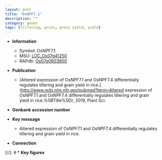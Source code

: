 ```yaml
---
layout: post
title: "OsNPF7.1"
description: ""
category: genes
tags: [tillering, grain, grain yield, yield]
---
```


* **Information**  
    + Symbol: OsNPF7.1  
    + MSU: [LOC_Os07g41250](http://rice.plantbiology.msu.edu/cgi-bin/ORF_infopage.cgi?orf=LOC_Os07g41250)  
    + RAPdb: [Os07g0603800](http://rapdb.dna.affrc.go.jp/viewer/gbrowse_details/irgsp1?name=Os07g0603800)  

* **Publication**  
    + [Altered expression of OsNPF7.1 and OsNPF7.4 differentially regulates tillering and grain yield in rice.](http://www.ncbi.nlm.nih.gov/pubmed?term=Altered expression of OsNPF7.1 and OsNPF7.4 differentially regulates tillering and grain yield in rice.%5BTitle%5D), 2019, Plant Sci.

* **Genbank accession number**  

* **Key message**  
    + Altered expression of OsNPF7.1 and OsNPF7.4 differentially regulates tillering and grain yield in rice.

* **Connection**  

[//]: # * **Key figures**  


